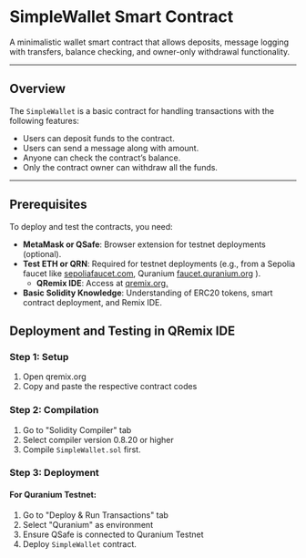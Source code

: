 # SimpleWallet Smart Contract

A minimalistic wallet smart contract that allows deposits, message logging with transfers, balance checking, and owner-only withdrawal functionality.

---

## Overview

The `SimpleWallet` is a basic contract for handling transactions with the following features:

- Users can deposit funds to the contract.
- Users can send a message along with amount.
- Anyone can check the contract’s balance.
- Only the contract owner can withdraw all the funds.

---

## Prerequisites

To deploy and test the contracts, you need:

- **MetaMask or QSafe**: Browser extension for testnet deployments (optional).
- **Test ETH or QRN**: Required for testnet deployments (e.g., from a Sepolia faucet like [sepoliafaucet.com](https://sepoliafaucet.com/), Quranium [faucet.quranium.org](https://faucet.quranium.org/) ).
    - **QRemix IDE**: Access at [qremix.org.](https://www.qremix.org/)
- **Basic Solidity Knowledge**: Understanding of ERC20 tokens, smart contract deployment, and Remix IDE.

## Deployment and Testing in QRemix IDE

### Step 1: Setup

1. Open qremix.org
2. Copy and paste the respective contract codes

### Step 2: Compilation

1. Go to "Solidity Compiler" tab
2. Select compiler version 0.8.20 or higher
3. Compile `SimpleWallet.sol` first.

### Step 3: Deployment

#### For Quranium Testnet:

1. Go to "Deploy & Run Transactions" tab
2. Select "Quranium" as environment
3. Ensure QSafe is connected to Quranium Testnet
4. Deploy `SimpleWallet` contract.
